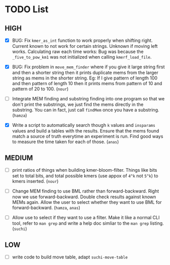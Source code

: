 # TODO List

## HIGH

- [x] BUG: Fix `kmer_as_int` function to work properly when shifting right.
      Current known to not work for certain strings. Unknown if moving left works.
      Calculating raw each time works: Bug was because the `_five_to_pow_km1` was
      not initialized when calling `kmerf_load_file`.

- [x] BUG: Fix problem in `move_mem_finder` where if you give it large string
      first and then a shorter string then it prints duplicate mems from the larger
      string as mems in the shorter string. Eg: If I give pattern of length 100 and
      then pattern of length 10 then it prints mems from pattern of 10 and pattern of
      20 to 100. (`nour`)

- [ ] Integrate MEM finding and substring finding into one program so that we
      don't print the substrings, we just find the mems directly in the
      substring. You can in fact, just call `findMem` once you have a substring.
      (`hamza`)

- [x] Write a script to automatically search though `k` values and `insparams`
      values and build a tables with the results. Ensure that the mems found
      match a source of truth everytime an experiment is run. Find good ways to
      measure the time taken for each of those. (`anas`)

## MEDIUM

- [ ] print ratios of things when building kmer-bloom-filter. Things like bits
      set to total bits, and total possible kmers (use appox of `4^k` not `5^k`)
      to kmers inserted. (`nour`)

- [ ] Change MEM finding to use BML rather than forward-backward. Right now we
      use forward-backward. Double check results against known MEMs again. Allow
      the user to select whether they want to use BML for forward-backward.
      (`hamza`, `anas`)

- [ ] Allow use to select if they want to use a filter. Make it like a normal
      CLI tool, refer to `man grep` and write a help doc simliar to the 
      `man grep` listing. (`suchi`)

## LOW

- [ ] write code to build move table, adapt `suchi-move-table`
